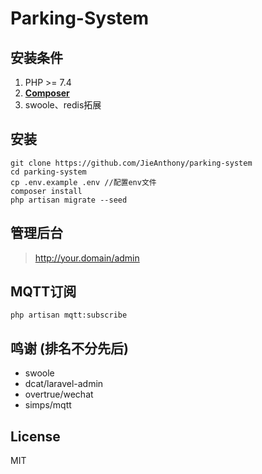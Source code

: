# Parking-System

## 安装条件

1. PHP >= 7.4
2. **[Composer](https://getcomposer.org/)**
3. swoole、redis拓展

## 安装

```shell
git clone https://github.com/JieAnthony/parking-system
cd parking-system
cp .env.example .env //配置env文件
composer install
php artisan migrate --seed
```

## 管理后台
> http://your.domain/admin

## MQTT订阅
```shell
php artisan mqtt:subscribe
```

## 鸣谢 (排名不分先后)

* swoole
* dcat/laravel-admin
* overtrue/wechat
* simps/mqtt


## License

MIT